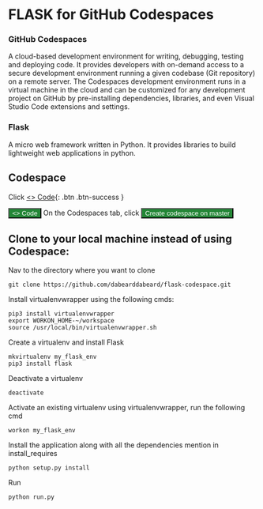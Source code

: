 # FLASK for GitHub Codespaces
### GitHub Codespaces 
A cloud-based development environment for writing, debugging, testing and deploying code. It provides developers with on-demand access to a secure development environment running a given codebase (Git repository) on a remote server. The Codespaces development environment runs in a virtual machine in the cloud and can be customized for any development project on GitHub by pre-installing dependencies, libraries, and even Visual Studio Code extensions and settings.
### Flask 
A micro web framework written in Python. It provides libraries to build lightweight web applications in python.


## Codespace
Click [<> Code](https://www.twitter.com/arcticfrenz){: .btn .btn-success } 


<button style="background-color: #238636; color: white;"><> Code</button>
On the Codespaces tab, click <button style="background-color: #238636; color: white;">Create codespace on master</button>


## Clone to your local machine instead of using Codespace: 
Nav to the directory where you want to clone
```
git clone https://github.com/dabearddabeard/flask-codespace.git
```


Install virtualenvwrapper using the following cmds:
```
pip3 install virtualenvwrapper
export WORKON_HOME-~/workspace
source /usr/local/bin/virtualenvwrapper.sh
```


Create a virtualenv and install Flask
```
mkvirtualenv my_flask_env
pip3 install flask
```


Deactivate a virtualenv 
```
deactivate
```


Activate an existing virtualenv using virtualenvwrapper, run the following cmd
```
workon my_flask_env
```


Install the application along with all the dependencies mention in install_requires
```
python setup.py install
```


Run
```
python run.py
```
